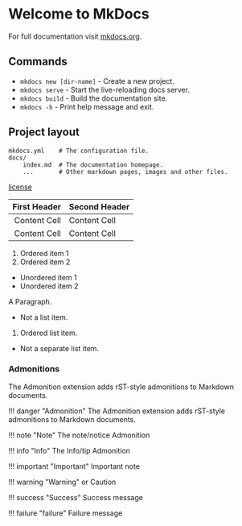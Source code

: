 # Welcome to MkDocs

For full documentation visit [mkdocs.org](https://www.mkdocs.org).

## Commands

* `mkdocs new [dir-name]` - Create a new project.
* `mkdocs serve` - Start the live-reloading docs server.
* `mkdocs build` - Build the documentation site.
* `mkdocs -h` - Print help message and exit.

## Project layout

    mkdocs.yml    # The configuration file.
    docs/
        index.md  # The documentation homepage.
        ...       # Other markdown pages, images and other files.


[license](/about/license)

| First Header  | Second Header |
| ------------: | ------------- |
| Content Cell  | Content Cell |
| Content Cell  | Content Cell |


1. Ordered item 1
2. Ordered item 2

* Unordered item 1
* Unordered item 2


A Paragraph.
*   Not a list item.

1. Ordered list item.
* Not a separate list item.


### Admonitions

The Admonition extension adds rST-style admonitions to Markdown documents.

!!! danger "Admonition" 
    The Admonition extension adds rST-style admonitions to Markdown documents.

!!! note "Note"
    The note/notice Admonition

!!! info "Info"
    The Info/tip Admonition

!!! important "Important"
    Important note

!!! warning "Warning"
    or Caution

!!! success "Success"
    Success message

!!! failure "failure"
    Failure message
